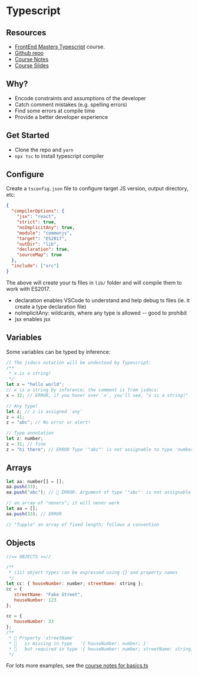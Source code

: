 # Typescript

## Resources
* [FrontEnd Masters Typescript](https://frontendmasters.com/courses/typescript-v2) course. 
* [Github repo](https://github.com/mike-works/typescript-fundamentals)
* [Course Notes](https://mike.works/course/typescript-fundamentals-7832c19)
* [Course Slides](https://docs.mike.works/typescript-slides-v2)

## Why?

* Encode constraints and assumptions of the developer
* Catch comment mistakes (e.g. spelling errors)
* Find some errors at compile time
* Provide a better developer experience

## Get Started

* Clone the repo and `yarn`
* `npx tsc` to install typescript compiler

## Configure
Create a `tsconfig.json` file to configure target JS version, output directory, etc:
```json
{
  "compilerOptions": {
    "jsx": "react",
    "strict": true,
    "noImplicitAny": true,
    "module": "commonjs",
    "target": "ES2017",
    "outDir": "lib",
    "declaration": true,
    "sourceMap": true
  },
  "include": ["src"]
}
```
The above will create your ts files in `lib/` folder and will compile them to work with ES2017.
* declaration enables VSCode to understand and help debug ts files (ie. it create a type declaration file)
* noImplicitAny: wildcards, where any type is allowed -- good to prohibit
* jsx enables jsx

## Variables
Some variables can be typed by inference:
```js
// The jsdocs notation will be undestood by Typescript:
/**
 * x is a string!
 */
let x = "hello world";
// x is a string by inference; the comment is from jsdocs:
x = 32; // ERROR, if you hover over `x`, you'll see, "x is a string!"

// Any type!
let z; // z is assigned `any`
z = 41;
z = "abc"; // No error or alert!

// Type annotation
let z: number;
z = 31; // fine
z = "hi there"; // ERROR Type '"abc"' is not assignable to type 'number'.

```

## Arrays 
```js
let aa: number[] = [];
aa.push(33);
aa.push("abc"); // 🚨 ERROR: Argument of type '"abc"' is not assignable to parameter of type 'number'.

// an array of "nevers"; it will never work
let aa = [];
aa.push(33); // ERROR

// "Tupple" an array of fixed length; follows a convention
```

## Objects
```js
//== OBJECTS ==//

/**
 * (11) object types can be expressed using {} and property names
 */
let cc: { houseNumber: number; streetName: string };
cc = {
   streetName: "Fake Street",
   houseNumber: 123
};

cc = {
   houseNumber: 33
};
/**
 * 🚨 Property 'streetName'
 * 🚨   is missing in type   '{ houseNumber: number; }'
 * 🚨   but required in type '{ houseNumber: number; streetName: string; }'.
 */
```
For lots more examples, see the [course notes for basics.ts](https://github.com/mike-works/typescript-fundamentals/blob/master/notes/1-basics.ts)


